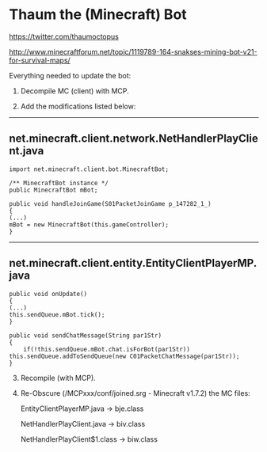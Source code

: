 Thaum the (Minecraft) Bot
=============
https://twitter.com/thaumoctopus

http://www.minecraftforum.net/topic/1119789-164-snakses-mining-bot-v21-for-survival-maps/


Everything needed to update the bot:

1) Decompile MC (client) with MCP.

2) Add the modifications listed below: 

-------------------------------
net.minecraft.client.network.NetHandlerPlayClient.java
-------------------------------
    
    import net.minecraft.client.bot.MinecraftBot;
    
    /** MinecraftBot instance */
    public MinecraftBot mBot;

    public void handleJoinGame(S01PacketJoinGame p_147282_1_)
    {
	(...)
	mBot = new MinecraftBot(this.gameController);
    }
	
	
-------------------------------
net.minecraft.client.entity.EntityClientPlayerMP.java
-------------------------------
    
    public void onUpdate()
    {
	(...)
	this.sendQueue.mBot.tick();
    }

    public void sendChatMessage(String par1Str)
    {
    	if(!this.sendQueue.mBot.chat.isForBot(par1Str)) this.sendQueue.addToSendQueue(new C01PacketChatMessage(par1Str));
    }

3) Recompile (with MCP).

4) Re-Obscure (/MCPxxx/conf/joined.srg - Minecraft v1.7.2) the MC files:

    
    EntityClientPlayerMP.java -> bje.class
	
    NetHandlerPlayClient.java -> biv.class
	
    NetHandlerPlayClient$1.class -> biw.class